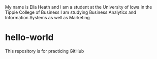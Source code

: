 My name is Ella Heath and I am a student at the University of Iowa in the Tippie College of Business
I am studying Business Analytics and Information Systems as well as Marketing
# hello-world
This repository is for practicing GitHub
